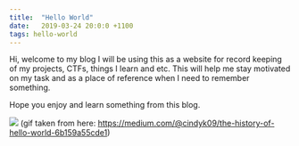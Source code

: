 ```yaml
---
title:  "Hello World"
date:   2019-03-24 20:0:0 +1100
tags: hello-world
---
```

Hi, welcome to my blog I will be using this as a website for record keeping of my projects, CTFs, things I learn and etc.
This will help me stay motivated on my task and as a place of reference when I need to remember something.

Hope you enjoy and learn something from this blog.

![](hello-world.gif)
(gif taken from here: https://medium.com/@cindyk09/the-history-of-hello-world-6b159a55cde1)

